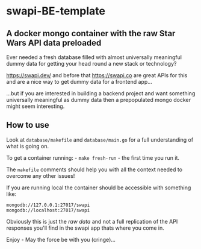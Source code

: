 # swapi-BE-template 

## A docker mongo container with the raw Star Wars API data preloaded

Ever needed a fresh database filled with almost universally meaningful dummy data for getting your head round a new stack or technology?

https://swapi.dev/ and before that https://swapi.co are great APIs for this and are a nice way to get dummy data for a frontend app...

...but if you are interested in building a backend project and want something universally meaningful as dummy data then a prepopulated mongo docker might seem interesting.

## How to use

Look at `database/makefile` and `database/main.go` for a full understanding of what is going on.

To get a container running: - `make fresh-run` - the first time you run it.

The `makefile` comments should help you with all the context needed to overcome any other issues!

If you are running local the container should be accessible with something like:

```
mongodb://127.0.0.1:27017/swapi
mongodb://localhost:27017/swapi
```

Obviously this is just the *raw data* and not a full replication of the API responses you'll find in the swapi app thats where you come in.

Enjoy - May the force be with you (cringe)...
